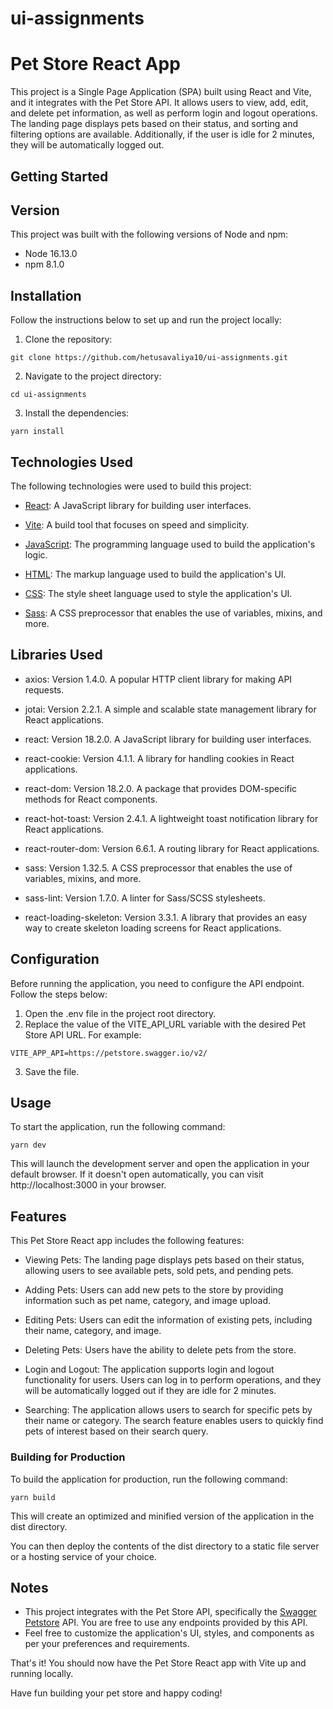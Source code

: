 # ui-assignments

# Pet Store React App

This project is a Single Page Application (SPA) built using React and Vite, and it integrates with the Pet Store API. It allows users to view, add, edit, and delete pet information, as well as perform login and logout operations. The landing page displays pets based on their status, and sorting and filtering options are available. Additionally, if the user is idle for 2 minutes, they will be automatically logged out.

## Getting Started

## Version

This project was built with the following versions of Node and npm:

- Node 16.13.0
- npm 8.1.0

## Installation

Follow the instructions below to set up and run the project locally:

1. Clone the repository:

```
git clone https://github.com/hetusavaliya10/ui-assignments.git
```

2. Navigate to the project directory:

```
cd ui-assignments
```

3. Install the dependencies:

```
yarn install
```

## Technologies Used

The following technologies were used to build this project:

- [React](https://reactjs.org/): A JavaScript library for building user interfaces.

- [Vite](https://vitejs.dev/): A build tool that focuses on speed and simplicity.

- [JavaScript](https://developer.mozilla.org/en-US/docs/Web/JavaScript): The programming language used to build the application's logic.

- [HTML](https://developer.mozilla.org/en-US/docs/Web/HTML): The markup language used to build the application's UI.

- [CSS](https://developer.mozilla.org/en-US/docs/Web/CSS): The style sheet language used to style the application's UI.

- [Sass](https://sass-lang.com/): A CSS preprocessor that enables the use of variables, mixins, and more.

## Libraries Used

- axios: Version 1.4.0. A popular HTTP client library for making API requests.

- jotai: Version 2.2.1. A simple and scalable state management library for React applications.

- react: Version 18.2.0. A JavaScript library for building user interfaces.

- react-cookie: Version 4.1.1. A library for handling cookies in React applications.

- react-dom: Version 18.2.0. A package that provides DOM-specific methods for React components.

- react-hot-toast: Version 2.4.1. A lightweight toast notification library for React applications.

- react-router-dom: Version 6.6.1. A routing library for React applications.

- sass: Version 1.32.5. A CSS preprocessor that enables the use of variables, mixins, and more.

- sass-lint: Version 1.7.0. A linter for Sass/SCSS stylesheets.

- react-loading-skeleton: Version 3.3.1. A library that provides an easy way to create skeleton loading screens for React applications.

## Configuration

Before running the application, you need to configure the API endpoint. Follow the steps below:

1. Open the .env file in the project root directory.
2. Replace the value of the VITE_API_URL variable with the desired Pet Store API URL. For example:

```
VITE_APP_API=https://petstore.swagger.io/v2/
```

3. Save the file.

## Usage

To start the application, run the following command:

```
yarn dev
```

This will launch the development server and open the application in your default browser. If it doesn't open automatically, you can visit http://localhost:3000 in your browser.

## Features

This Pet Store React app includes the following features:

- Viewing Pets: The landing page displays pets based on their status, allowing users to see available pets, sold pets, and pending pets.

- Adding Pets: Users can add new pets to the store by providing information such as pet name, category, and image upload.

- Editing Pets: Users can edit the information of existing pets, including their name, category, and image.

- Deleting Pets: Users have the ability to delete pets from the store.

- Login and Logout: The application supports login and logout functionality for users. Users can log in to perform operations, and they will be automatically logged out if they are idle for 2 minutes.

- Searching: The application allows users to search for specific pets by their name or category. The search feature enables users to quickly find pets of interest based on their search query.

### Building for Production

To build the application for production, run the following command:

```
yarn build
```

This will create an optimized and minified version of the application in the dist directory.

You can then deploy the contents of the dist directory to a static file server or a hosting service of your choice.

## Notes

- This project integrates with the Pet Store API, specifically the [Swagger Petstore](https://petstore.swagger.io) API. You are free to use any endpoints provided by this API.
- Feel free to customize the application's UI, styles, and components as per your preferences and requirements.

That's it! You should now have the Pet Store React app with Vite up and running locally.

Have fun building your pet store and happy coding!
